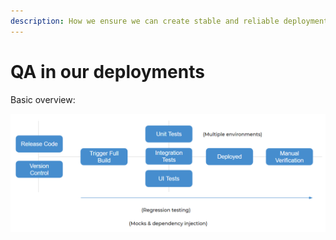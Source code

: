 ```yaml
---
description: How we ensure we can create stable and reliable deployments
---
```


# QA in our deployments

Basic overview:

![](../../.gitbook/assets/image%20%284%29.png)

